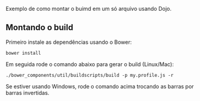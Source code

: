 Exemplo de como montar o buimd em um só arquivo usando Dojo.

## Montando o build
Primeiro instale as dependências usando o Bower:

    bower install

Em seguida rode o comando abaixo para gerar o build (Linux/Mac):

    ./bower_components/util/buildscripts/build -p my.profile.js -r

Se estiver usando Windows, rode o comando acima trocando as barras por barras invertidas.
